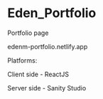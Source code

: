 # Eden_Portfolio

Portfolio page

edenm-portfolio.netlify.app

Platforms:

Client side - ReactJS

Server side - Sanity Studio
